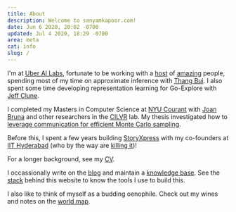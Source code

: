 ```yaml
---
title: About
description: Welcome to sanyamkapoor.com!
date: Jun 6 2020, 20:02 -0700
updated: Jul 4 2020, 18:29 -0700
area: meta
cat: info
slug: /
---
```


I'm at [Uber AI Labs](https://www.uber.com/us/en/uberai/), fortunate to be working
with a [host](http://karaletsos.com) of [amazing](https://people.orie.cornell.edu/mup3/)
people, spending most of my time on approximate inference with [Thang Bui](https://thangbui.github.io). I also spent some time developing representation learning for Go-Explore with [Jeff Clune](http://jeffclune.com/).

I completed my Masters in Computer Science at [NYU Courant](https://cs.nyu.edu)
with [Joan Bruna](https://cims.nyu.edu/~bruna/) and other researchers in the
[CILVR](https://wp.nyu.edu/cilvr/) lab. My thesis investigated how to [leverage
communication for efficient Monte Carlo sampling](https://cs.nyu.edu/media/publications/kapoor_sanyam.pdf).

Before this, I spent a few years building [StoryXpress](https://storyxpress.co/)
with my co-founders at [IIT Hyderabad](https://www.iith.ac.in/)
(who by the way are [killing it](https://www.forbes.com/profile/storyxpress/?list=30under30-asia-media-marketing-advertising#22c9b8ad1f85))!

For a longer background, see my [CV](https://files.sanyamkapoor.com/cv.pdf).

I occassionally write on the [blog](/blog) and maintain a [knowledge base](/kb).
See the [stack](/kb/the-stack) behind this website to know the tools I use to build
this.

I also like to think of myself as a budding oenophile. Check out my wines and
notes on the [world map](//wine.sanyamkapoor.com).
